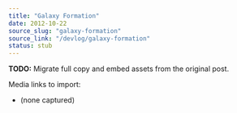 ```yaml
---
title: "Galaxy Formation"
date: 2012-10-22
source_slug: "galaxy-formation"
source_link: "/devlog/galaxy-formation"
status: stub
---
```

**TODO:** Migrate full copy and embed assets from the original post.

Media links to import:
- (none captured)
